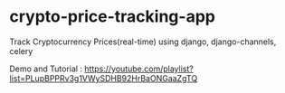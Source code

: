 # crypto-price-tracking-app
Track Cryptocurrency Prices(real-time) using django, django-channels, celery

Demo and Tutorial : https://youtube.com/playlist?list=PLupBPPRv3g1VWySDHB92HrBaONGaaZgTQ
